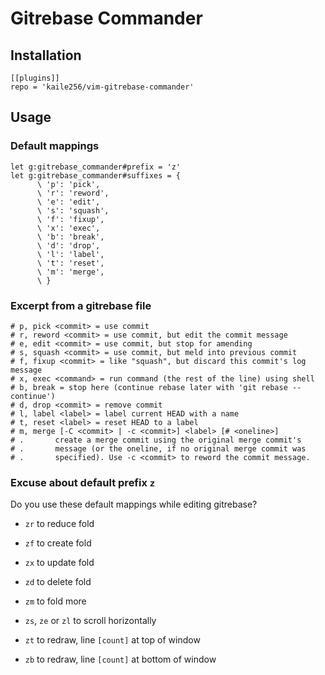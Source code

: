 # Gitrebase Commander

## Installation

```dein
[[plugins]]
repo = 'kaile256/vim-gitrebase-commander'
```

## Usage

### Default mappings

```vim
let g:gitrebase_commander#prefix = 'z'
let g:gitrebase_commander#suffixes = {
      \ 'p': 'pick',
      \ 'r': 'reword',
      \ 'e': 'edit',
      \ 's': 'squash',
      \ 'f': 'fixup',
      \ 'x': 'exec',
      \ 'b': 'break',
      \ 'd': 'drop',
      \ 'l': 'label',
      \ 't': 'reset',
      \ 'm': 'merge',
      \ }
```

### Excerpt from a gitrebase file

```gitrebase
# p, pick <commit> = use commit
# r, reword <commit> = use commit, but edit the commit message
# e, edit <commit> = use commit, but stop for amending
# s, squash <commit> = use commit, but meld into previous commit
# f, fixup <commit> = like "squash", but discard this commit's log message
# x, exec <command> = run command (the rest of the line) using shell
# b, break = stop here (continue rebase later with 'git rebase --continue')
# d, drop <commit> = remove commit
# l, label <label> = label current HEAD with a name
# t, reset <label> = reset HEAD to a label
# m, merge [-C <commit> | -c <commit>] <label> [# <oneline>]
# .       create a merge commit using the original merge commit's
# .       message (or the oneline, if no original merge commit was
# .       specified). Use -c <commit> to reword the commit message.
```

### Excuse about default prefix `z`

Do you use these default mappings while editing gitrebase?

- `zr` to reduce fold
- `zf` to create fold
- `zx` to update fold
- `zd` to delete fold
- `zm` to fold more

- `zs`, `ze` or `zl` to scroll horizontally
- `zt` to redraw, line `[count]` at top of window
- `zb` to redraw, line `[count]` at bottom of window

